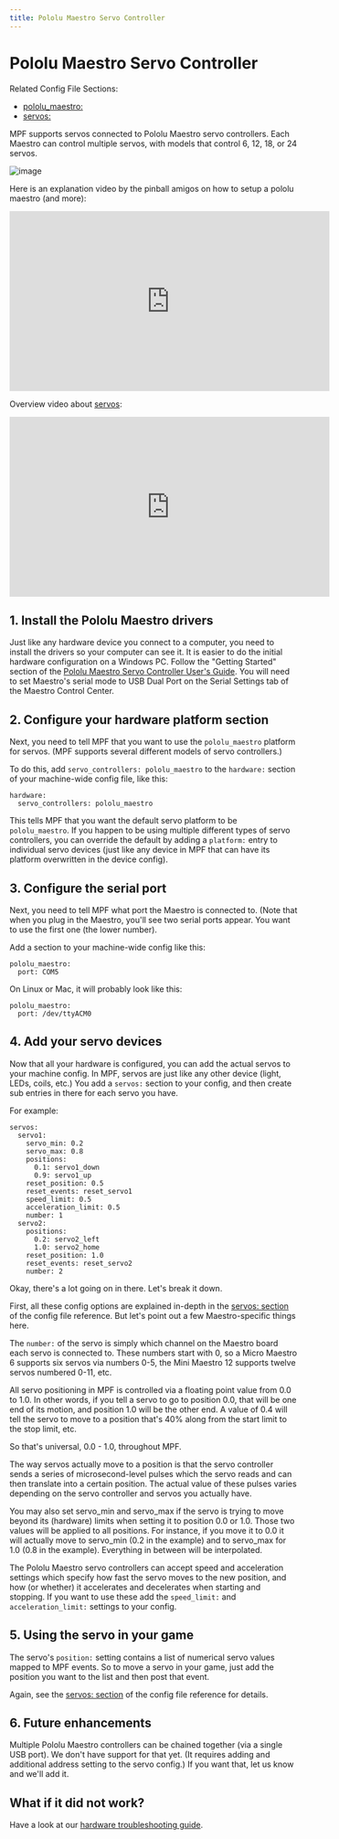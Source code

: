 ```yaml
---
title: Pololu Maestro Servo Controller
---
```


# Pololu Maestro Servo Controller


Related Config File Sections:

* [pololu_maestro:](../config/pololu_maestro.md)
* [servos:](../config/servos.md)

MPF supports servos connected to Pololu Maestro servo controllers. Each
Maestro can control multiple servos, with models that control 6, 12, 18,
or 24 servos.

![image](images/pololu_maestro.jpg)

Here is an explanation video by the pinball amigos on how to setup a
pololu maestro (and more):

<div class="video-wrapper">
<iframe width="560" height="315" src="https://www.youtube.com/embed/1QOOJNtsGxw" title="YouTube video player" frameborder="0" allow="accelerometer; autoplay; clipboard-write; encrypted-media; gyroscope; picture-in-picture" allowfullscreen></iframe>
</div>

Overview video about [servos](../mechs/servos/index.md):

<div class="video-wrapper">
<iframe width="560" height="315" src="https://www.youtube.com/embed/wA6KEODwQ5w" title="YouTube video player" frameborder="0" allow="accelerometer; autoplay; clipboard-write; encrypted-media; gyroscope; picture-in-picture" allowfullscreen></iframe>
</div>

## 1. Install the Pololu Maestro drivers

Just like any hardware device you connect to a computer, you need to
install the drivers so your computer can see it. It is easier to do the
initial hardware configuration on a Windows PC. Follow the "Getting
Started" section of the [Pololu Maestro Servo Controller User's
Guide](https://www.pololu.com/docs/0J40/all). You will need to set
Maestro's serial mode to USB Dual Port on the Serial Settings tab of
the Maestro Control Center.

## 2. Configure your hardware platform section

Next, you need to tell MPF that you want to use the `pololu_maestro`
platform for servos. (MPF supports several different models of servo
controllers.)

To do this, add `servo_controllers: pololu_maestro` to the `hardware:`
section of your machine-wide config file, like this:

``` mpf-config
hardware:
  servo_controllers: pololu_maestro
```

This tells MPF that you want the default servo platform to be
`pololu_maestro`. If you happen to be using multiple different types of
servo controllers, you can override the default by adding a `platform:`
entry to individual servo devices (just like any device in MPF that can
have its platform overwritten in the device config).

## 3. Configure the serial port

Next, you need to tell MPF what port the Maestro is connected to. (Note
that when you plug in the Maestro, you'll see two serial ports appear.
You want to use the first one (the lower number).

Add a section to your machine-wide config like this:

``` mpf-config
pololu_maestro:
  port: COM5
```

On Linux or Mac, it will probably look like this:

``` mpf-config
pololu_maestro:
  port: /dev/ttyACM0
```

## 4. Add your servo devices

Now that all your hardware is configured, you can add the actual servos
to your machine config. In MPF, servos are just like any other device
(light, LEDs, coils, etc.) You add a `servos:` section to your config,
and then create sub entries in there for each servo you have.

For example:

``` mpf-config
servos:
  servo1:
    servo_min: 0.2
    servo_max: 0.8
    positions:
      0.1: servo1_down
      0.9: servo1_up
    reset_position: 0.5
    reset_events: reset_servo1
    speed_limit: 0.5
    acceleration_limit: 0.5
    number: 1
  servo2:
    positions:
      0.2: servo2_left
      1.0: servo2_home
    reset_position: 1.0
    reset_events: reset_servo2
    number: 2
```

Okay, there's a lot going on in there. Let's break it down.

First, all these config options are explained in-depth in the
[servos: section](../config/servos.md) of the
config file reference. But let's point out a few Maestro-specific
things here.

The `number:` of the servo is simply which channel on the Maestro board
each servo is connected to. These numbers start with 0, so a Micro
Maestro 6 supports six servos via numbers 0-5, the Mini Maestro 12
supports twelve servos numbered 0-11, etc.

All servo positioning in MPF is controlled via a floating point value
from 0.0 to 1.0. In other words, if you tell a servo to go to position
0.0, that will be one end of its motion, and position 1.0 will be the
other end. A value of 0.4 will tell the servo to move to a position
that's 40% along from the start limit to the stop limit, etc.

So that's universal, 0.0 - 1.0, throughout MPF.

The way servos actually move to a position is that the servo controller
sends a series of microsecond-level pulses which the servo reads and can
then translate into a certain position. The actual value of these pulses
varies depending on the servo controller and servos you actually have.

You may also set servo_min and servo_max if the servo is trying to move
beyond its (hardware) limits when setting it to position 0.0 or 1.0.
Those two values will be applied to all positions. For instance, if you
move it to 0.0 it will actually move to servo_min (0.2 in the example)
and to servo_max for 1.0 (0.8 in the example). Everything in between
will be interpolated.

The Pololu Maestro servo controllers can accept speed and acceleration
settings which specify how fast the servo moves to the new position, and
how (or whether) it accelerates and decelerates when starting and
stopping. If you want to use these add the `speed_limit:` and
`acceleration_limit:` settings to your config.

## 5. Using the servo in your game

The servo's `position:` setting contains a list of numerical servo
values mapped to MPF events. So to move a servo in your game, just add
the position you want to the list and then post that event.

Again, see the [servos: section](../config/servos.md) of the config file reference for details.

## 6. Future enhancements

Multiple Pololu Maestro controllers can be chained together (via a
single USB port). We don't have support for that yet. (It requires
adding and additional address setting to the servo config.) If you want
that, let us know and we'll add it.

## What if it did not work?

Have a look at our
[hardware troubleshooting guide](troubleshooting_hardware.md).
